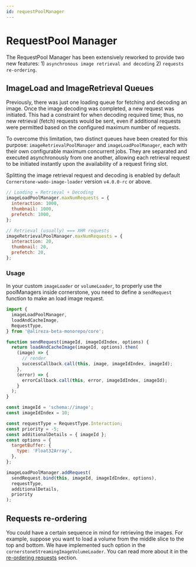 ```yaml
---
id: requestPoolManager
---
```


# RequestPool Manager

The RequestPool Manager has been extensively reworked to provide two new features: 1) `asynchronous image retrieval and decoding` 2) `requests re-ordering`.

## ImageLoad and ImageRetrieval Queues

Previously, there was just one loading queue for fetching and decoding an image.
Once the image decoding was completed, a new request was initiated. This had a constraint
for when decoding required time; thus, no new retrieval (fetch) requests would be sent,
even if additional requests were permitted based on the configured maximum number of requests.

To overcome this limitation, two distinct queues have been created for this
purpose: `imageRetrievalPoolManager` and `imageLoadPoolManager`, each with their own configurable maximum concurrent
jobs. They are separated and executed asynchronously from one another, allowing
each retrieval request to be initiated instantly upon the availability of a request firing slot.

Splitting the image retrieval request and decoding is enabled by default `Cornerstone-wado-image-loader` version `v4.0.0-rc` or above.

```js
// Loading = Retrieval + Decoding
imageLoadPoolManager.maxNumRequests = {
  interaction: 1000,
  thumbnail: 1000,
  prefetch: 1000,
};

// Retrieval (usually) === XHR requests
imageRetrievalPoolManager.maxNumRequests = {
  interaction: 20,
  thumbnail: 20,
  prefetch: 20,
};
```

### Usage

In your custom `imageLoader` or `volumeLoader`, to properly use the
poolManagers inside cornerstone, you need to define a `sendRequest` function to make an load image request.

```js
import {
  imageLoadPoolManager,
  loadAndCacheImage,
  RequestType,
} from '@alireza-beta-monorepo/core';

function sendRequest(imageId, imageIdIndex, options) {
  return loadAndCacheImage(imageId, options).then(
    (image) => {
      // render
      successCallback.call(this, image, imageIdIndex, imageId);
    },
    (error) => {
      errorCallback.call(this, error, imageIdIndex, imageId);
    }
  );
}

const imageId = 'schema://image';
const imageIdIndex = 10;

const requestType = RequestType.Interaction;
const priority = -5;
const additionalDetails = { imageId };
const options = {
  targetBuffer: {
    type: 'Float32Array',
  },
};

imageLoadPoolManager.addRequest(
  sendRequest.bind(this, imageId, imageIdIndex, options),
  requestType,
  additionalDetails,
  priority
);
```

## Requests re-ordering

You could have a certain sequence in mind for retrieving the images. For example,
suppose you want to load a volume from the middle slice to the top and bottom.
We have implemented such option in the `cornerstoneStreamingImageVolumeLoader`.
You can read more about it in the [re-ordering requests](../streaming-image-volume/re-order) section.
